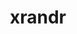 ---
title: "xrandr"
layout: cache
categories: [package, develop]
meta: {"compilers": ["gcc@11.1.0", "gcc@11.4.0", "gcc@13.2.0", "intel-oneapi-compilers@2025.1.0"], "num_specs": 52, "num_specs_by_stack": {"data-vis-sdk": 8, "e4s": 22, "e4s-oneapi": 5, "e4s-rocm-external": 8, "hep": 9, "ml-linux-x86_64-rocm": 9, "root": 52}, "oss": ["ubuntu20.04", "ubuntu22.04", "ubuntu24.04"], "platforms": ["linux"], "stacks": ["data-vis-sdk", "e4s", "e4s-oneapi", "e4s-rocm-external", "hep", "ml-linux-x86_64-rocm", "root"], "targets": ["x86_64_v3"], "versions": ["1.5.3"]}
spec_details: [{"compiler": "gcc@11.4.0", "hash": "3ar3d5houyhto53z4eg6wulnrqgnounh", "os": "ubuntu22.04", "platform": "linux", "size": "-", "stacks": ["e4s", "root"], "target": "x86_64_v3", "variants": ["build_system=autotools"], "versions": ["1.5.3"]}, {"compiler": "gcc@11.4.0", "hash": "47f4cjojv5zvbyvlxgyooczepbxpv7wi", "os": "ubuntu22.04", "platform": "linux", "size": "-", "stacks": ["e4s", "e4s-rocm-external", "root"], "target": "x86_64_v3", "variants": ["build_system=autotools"], "versions": ["1.5.3"]}, {"compiler": "gcc@11.4.0", "hash": "4slkiy5iczyhhwwcvvy77vc2uw5anxvp", "os": "ubuntu22.04", "platform": "linux", "size": "-", "stacks": ["e4s", "root"], "target": "x86_64_v3", "variants": ["build_system=autotools"], "versions": ["1.5.3"]}, {"compiler": "gcc@11.1.0", "hash": "55bbhqdlng37ca3ycqbwkr4k37gfd3jq", "os": "ubuntu20.04", "platform": "linux", "size": "-", "stacks": ["data-vis-sdk", "root"], "target": "x86_64_v3", "variants": ["build_system=autotools"], "versions": ["1.5.3"]}, {"compiler": "gcc@11.1.0", "hash": "5gnonpkj7uuzvqhm42wq3fq7hds2qw4o", "os": "ubuntu20.04", "platform": "linux", "size": "-", "stacks": ["data-vis-sdk", "root"], "target": "x86_64_v3", "variants": ["build_system=autotools"], "versions": ["1.5.3"]}, {"compiler": "gcc@11.1.0", "hash": "5sc27h6pls6narpfmuauaeax5vk6xhub", "os": "ubuntu20.04", "platform": "linux", "size": "-", "stacks": ["data-vis-sdk", "root"], "target": "x86_64_v3", "variants": ["build_system=autotools"], "versions": ["1.5.3"]}, {"compiler": "gcc@11.4.0", "hash": "5za3exsjccvcu7xffq2cdila5c3qzc6t", "os": "ubuntu22.04", "platform": "linux", "size": "-", "stacks": ["hep", "root"], "target": "x86_64_v3", "variants": ["build_system=autotools"], "versions": ["1.5.3"]}, {"compiler": "gcc@11.4.0", "hash": "6oucp2fc27aplsn3vagpqgdg7h4jngh3", "os": "ubuntu22.04", "platform": "linux", "size": "-", "stacks": ["e4s", "root"], "target": "x86_64_v3", "variants": ["build_system=autotools"], "versions": ["1.5.3"]}, {"compiler": "gcc@13.2.0", "hash": "6tol255vgq7vbcum5ydzlr2x5iyj4bct", "os": "ubuntu24.04", "platform": "linux", "size": "-", "stacks": ["ml-linux-x86_64-rocm", "root"], "target": "x86_64_v3", "variants": ["build_system=autotools"], "versions": ["1.5.3"]}, {"compiler": "intel-oneapi-compilers@2025.1.0", "hash": "6wehtwj4moixqnmqfc42vxmppcogugao", "os": "ubuntu22.04", "platform": "linux", "size": "-", "stacks": ["e4s-oneapi", "root"], "target": "x86_64_v3", "variants": ["build_system=autotools"], "versions": ["1.5.3"]}, {"compiler": "gcc@11.4.0", "hash": "76ky7sxszcwrxu7kz37nc7a56wx7ceue", "os": "ubuntu22.04", "platform": "linux", "size": "-", "stacks": ["hep", "root"], "target": "x86_64_v3", "variants": ["build_system=autotools"], "versions": ["1.5.3"]}, {"compiler": "gcc@11.4.0", "hash": "76uarndkwqsuulz3k7wyqgkv25ziw6jg", "os": "ubuntu22.04", "platform": "linux", "size": "-", "stacks": ["e4s", "e4s-rocm-external", "root"], "target": "x86_64_v3", "variants": ["build_system=autotools"], "versions": ["1.5.3"]}, {"compiler": "gcc@11.4.0", "hash": "azszrvnrfu7h6zwiaa747tdkfnrx46ey", "os": "ubuntu22.04", "platform": "linux", "size": "-", "stacks": ["e4s", "e4s-rocm-external", "hep", "root"], "target": "x86_64_v3", "variants": ["build_system=autotools"], "versions": ["1.5.3"]}, {"compiler": "gcc@11.4.0", "hash": "bxbi3x4uxgzabrbanuq6unxy5nnapa6v", "os": "ubuntu22.04", "platform": "linux", "size": "-", "stacks": ["e4s", "e4s-rocm-external", "root"], "target": "x86_64_v3", "variants": ["build_system=autotools"], "versions": ["1.5.3"]}, {"compiler": "gcc@11.4.0", "hash": "caf34oqt7fjpnqn575f7chsy64v4btfe", "os": "ubuntu22.04", "platform": "linux", "size": "-", "stacks": ["hep", "root"], "target": "x86_64_v3", "variants": ["build_system=autotools"], "versions": ["1.5.3"]}, {"compiler": "gcc@11.4.0", "hash": "cbrxjlssca2fqgj4qpc5j2hb6vgbsr47", "os": "ubuntu22.04", "platform": "linux", "size": "-", "stacks": ["e4s", "root"], "target": "x86_64_v3", "variants": ["build_system=autotools"], "versions": ["1.5.3"]}, {"compiler": "gcc@11.1.0", "hash": "cj4w4uusonjw6qfbh37hflxs56rgvdn2", "os": "ubuntu20.04", "platform": "linux", "size": "-", "stacks": ["data-vis-sdk", "root"], "target": "x86_64_v3", "variants": ["build_system=autotools"], "versions": ["1.5.3"]}, {"compiler": "gcc@13.2.0", "hash": "cvnapcv3b7zcwocukc4rvdxvaee7mmu3", "os": "ubuntu24.04", "platform": "linux", "size": "-", "stacks": ["ml-linux-x86_64-rocm", "root"], "target": "x86_64_v3", "variants": ["build_system=autotools"], "versions": ["1.5.3"]}, {"compiler": "gcc@11.1.0", "hash": "edxi632kx6xb3enqtioch7cesfg2q2gl", "os": "ubuntu20.04", "platform": "linux", "size": "-", "stacks": ["data-vis-sdk", "root"], "target": "x86_64_v3", "variants": ["build_system=autotools"], "versions": ["1.5.3"]}, {"compiler": "gcc@11.1.0", "hash": "f6q4miot5z5a43ewpk3nzempox2iwd7s", "os": "ubuntu20.04", "platform": "linux", "size": "-", "stacks": ["data-vis-sdk", "root"], "target": "x86_64_v3", "variants": ["build_system=autotools"], "versions": ["1.5.3"]}, {"compiler": "gcc@11.4.0", "hash": "f6refrzk6oykldzqv2yx7szajao3wwhk", "os": "ubuntu22.04", "platform": "linux", "size": "-", "stacks": ["hep", "root"], "target": "x86_64_v3", "variants": ["build_system=autotools"], "versions": ["1.5.3"]}, {"compiler": "gcc@13.2.0", "hash": "ibjci5dnw3hxkymzk7pyhtrmry4brtea", "os": "ubuntu24.04", "platform": "linux", "size": "-", "stacks": ["ml-linux-x86_64-rocm", "root"], "target": "x86_64_v3", "variants": ["build_system=autotools"], "versions": ["1.5.3"]}, {"compiler": "gcc@11.4.0", "hash": "ij54joyrhswxlo3yd64thdi5mpwsbwix", "os": "ubuntu22.04", "platform": "linux", "size": "-", "stacks": ["e4s", "root"], "target": "x86_64_v3", "variants": ["build_system=autotools"], "versions": ["1.5.3"]}, {"compiler": "gcc@11.4.0", "hash": "j5bicxjjf3nfrjenfahueydowvgo6rvc", "os": "ubuntu22.04", "platform": "linux", "size": "-", "stacks": ["e4s", "root"], "target": "x86_64_v3", "variants": ["build_system=autotools"], "versions": ["1.5.3"]}, {"compiler": "gcc@13.2.0", "hash": "je6dor3xzilavxvzralsfct77wbqow62", "os": "ubuntu24.04", "platform": "linux", "size": "-", "stacks": ["ml-linux-x86_64-rocm", "root"], "target": "x86_64_v3", "variants": ["build_system=autotools"], "versions": ["1.5.3"]}, {"compiler": "gcc@13.2.0", "hash": "jsxh2myoayl776f3zv36p3izjojwwfsb", "os": "ubuntu24.04", "platform": "linux", "size": "-", "stacks": ["ml-linux-x86_64-rocm", "root"], "target": "x86_64_v3", "variants": ["build_system=autotools"], "versions": ["1.5.3"]}, {"compiler": "gcc@11.4.0", "hash": "jyxba7ymxjfxies6lwdi36wzk3x5qfca", "os": "ubuntu22.04", "platform": "linux", "size": "-", "stacks": ["e4s", "root"], "target": "x86_64_v3", "variants": ["build_system=autotools"], "versions": ["1.5.3"]}, {"compiler": "gcc@11.4.0", "hash": "l6hr4o77g2i43lssxiircbkeihtarxjr", "os": "ubuntu22.04", "platform": "linux", "size": "-", "stacks": ["e4s", "e4s-rocm-external", "root"], "target": "x86_64_v3", "variants": ["build_system=autotools"], "versions": ["1.5.3"]}, {"compiler": "gcc@11.4.0", "hash": "md4usazelno2r54ytnjzo2boipmgks2j", "os": "ubuntu22.04", "platform": "linux", "size": "-", "stacks": ["hep", "root"], "target": "x86_64_v3", "variants": ["build_system=autotools"], "versions": ["1.5.3"]}, {"compiler": "gcc@11.4.0", "hash": "mkvgzk7kwssoqd4c4hck3a4m6cuypahi", "os": "ubuntu22.04", "platform": "linux", "size": "-", "stacks": ["e4s", "e4s-rocm-external", "root"], "target": "x86_64_v3", "variants": ["build_system=autotools"], "versions": ["1.5.3"]}, {"compiler": "intel-oneapi-compilers@2025.1.0", "hash": "nbd73tw52udiozivi4h7kzhhyjin5467", "os": "ubuntu22.04", "platform": "linux", "size": "-", "stacks": ["e4s-oneapi", "root"], "target": "x86_64_v3", "variants": ["build_system=autotools"], "versions": ["1.5.3"]}, {"compiler": "gcc@11.4.0", "hash": "np2pqc6rkkp3677wh7ppojmz5prj6lgo", "os": "ubuntu22.04", "platform": "linux", "size": "-", "stacks": ["e4s", "root"], "target": "x86_64_v3", "variants": ["build_system=autotools"], "versions": ["1.5.3"]}, {"compiler": "gcc@11.4.0", "hash": "nv3j4eerzqz4g5d4rbxy7im6mkwear35", "os": "ubuntu22.04", "platform": "linux", "size": "-", "stacks": ["hep", "root"], "target": "x86_64_v3", "variants": ["build_system=autotools"], "versions": ["1.5.3"]}, {"compiler": "gcc@13.2.0", "hash": "oy532ewmmqannourgzgyuwji2khkrmz4", "os": "ubuntu24.04", "platform": "linux", "size": "-", "stacks": ["ml-linux-x86_64-rocm", "root"], "target": "x86_64_v3", "variants": ["build_system=autotools"], "versions": ["1.5.3"]}, {"compiler": "intel-oneapi-compilers@2025.1.0", "hash": "pwbtlqqbcipiwuw4x2ywaegoobwy2msj", "os": "ubuntu22.04", "platform": "linux", "size": "-", "stacks": ["e4s-oneapi", "root"], "target": "x86_64_v3", "variants": ["build_system=autotools"], "versions": ["1.5.3"]}, {"compiler": "gcc@11.1.0", "hash": "qqzb7q5hmk7ps5i7viulthbrlnrl5w33", "os": "ubuntu20.04", "platform": "linux", "size": "-", "stacks": ["data-vis-sdk", "root"], "target": "x86_64_v3", "variants": ["build_system=autotools"], "versions": ["1.5.3"]}, {"compiler": "intel-oneapi-compilers@2025.1.0", "hash": "redgyenid3ryxiawatn6ziiqmofodakj", "os": "ubuntu22.04", "platform": "linux", "size": "-", "stacks": ["e4s-oneapi", "root"], "target": "x86_64_v3", "variants": ["build_system=autotools"], "versions": ["1.5.3"]}, {"compiler": "gcc@11.4.0", "hash": "rstgdscaer5urtb4e6bs3vzidh26hhua", "os": "ubuntu22.04", "platform": "linux", "size": "-", "stacks": ["hep", "root"], "target": "x86_64_v3", "variants": ["build_system=autotools"], "versions": ["1.5.3"]}, {"compiler": "gcc@11.4.0", "hash": "scpyf3qczd7zhnr7mvljvrdrajbfmrv6", "os": "ubuntu22.04", "platform": "linux", "size": "-", "stacks": ["hep", "root"], "target": "x86_64_v3", "variants": ["build_system=autotools"], "versions": ["1.5.3"]}, {"compiler": "gcc@11.4.0", "hash": "u7pwpt2wq7awf3ma5psm5644ywrinwd4", "os": "ubuntu22.04", "platform": "linux", "size": "-", "stacks": ["e4s", "root"], "target": "x86_64_v3", "variants": ["build_system=autotools"], "versions": ["1.5.3"]}, {"compiler": "gcc@11.1.0", "hash": "utprzq54orko7kl2ohovqhxjare5r2li", "os": "ubuntu20.04", "platform": "linux", "size": "-", "stacks": ["data-vis-sdk", "root"], "target": "x86_64_v3", "variants": ["build_system=autotools"], "versions": ["1.5.3"]}, {"compiler": "gcc@11.4.0", "hash": "uyhidvm4a37grkb5frpbnqyve63bwijk", "os": "ubuntu22.04", "platform": "linux", "size": "-", "stacks": ["e4s", "e4s-rocm-external", "root"], "target": "x86_64_v3", "variants": ["build_system=autotools"], "versions": ["1.5.3"]}, {"compiler": "gcc@13.2.0", "hash": "vbnpw4baowa4a4zlo2uup7kyesguu3cf", "os": "ubuntu24.04", "platform": "linux", "size": "-", "stacks": ["ml-linux-x86_64-rocm", "root"], "target": "x86_64_v3", "variants": ["build_system=autotools"], "versions": ["1.5.3"]}, {"compiler": "gcc@11.4.0", "hash": "vbvn6gxcbhbhxgnws2xxhri4qcbdm5pf", "os": "ubuntu22.04", "platform": "linux", "size": "-", "stacks": ["e4s", "root"], "target": "x86_64_v3", "variants": ["build_system=autotools"], "versions": ["1.5.3"]}, {"compiler": "intel-oneapi-compilers@2025.1.0", "hash": "wb4xvvohwqztiffgr2hec3gpgoetjhci", "os": "ubuntu22.04", "platform": "linux", "size": "-", "stacks": ["e4s-oneapi", "root"], "target": "x86_64_v3", "variants": ["build_system=autotools"], "versions": ["1.5.3"]}, {"compiler": "gcc@11.4.0", "hash": "wwqygqesrikazdgpcvxsqmjzqfx2ry33", "os": "ubuntu22.04", "platform": "linux", "size": "-", "stacks": ["e4s", "e4s-rocm-external", "root"], "target": "x86_64_v3", "variants": ["build_system=autotools"], "versions": ["1.5.3"]}, {"compiler": "gcc@11.4.0", "hash": "wxc52lnaeqdbnoforad4pg3l652cgeke", "os": "ubuntu22.04", "platform": "linux", "size": "-", "stacks": ["e4s", "root"], "target": "x86_64_v3", "variants": ["build_system=autotools"], "versions": ["1.5.3"]}, {"compiler": "gcc@11.4.0", "hash": "wxuvy6znlzqckawupjffzhzqs5tozhkb", "os": "ubuntu22.04", "platform": "linux", "size": "-", "stacks": ["e4s", "root"], "target": "x86_64_v3", "variants": ["build_system=autotools"], "versions": ["1.5.3"]}, {"compiler": "gcc@11.4.0", "hash": "xbmpucza2aebky3shssqef2c67ma64fc", "os": "ubuntu22.04", "platform": "linux", "size": "-", "stacks": ["e4s", "root"], "target": "x86_64_v3", "variants": ["build_system=autotools"], "versions": ["1.5.3"]}, {"compiler": "gcc@11.4.0", "hash": "y53hisyc6ffxuwocimyvbk2oxcqggo4n", "os": "ubuntu22.04", "platform": "linux", "size": "-", "stacks": ["e4s", "root"], "target": "x86_64_v3", "variants": ["build_system=autotools"], "versions": ["1.5.3"]}, {"compiler": "gcc@13.2.0", "hash": "y5uuqqngvtktgokf634ywgzwe2jfzloq", "os": "ubuntu24.04", "platform": "linux", "size": "-", "stacks": ["ml-linux-x86_64-rocm", "root"], "target": "x86_64_v3", "variants": ["build_system=autotools"], "versions": ["1.5.3"]}, {"compiler": "gcc@13.2.0", "hash": "yf5ovj6g42ya53262xfgbqfyuhdw3jra", "os": "ubuntu24.04", "platform": "linux", "size": "-", "stacks": ["ml-linux-x86_64-rocm", "root"], "target": "x86_64_v3", "variants": ["build_system=autotools"], "versions": ["1.5.3"]}]
---